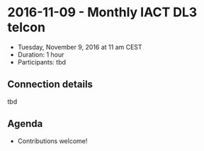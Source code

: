 # 2016-11-09 - Monthly IACT DL3 telcon

* Tuesday, November 9, 2016 at 11 am CEST
* Duration: 1 hour
* Participants: tbd

## Connection details

tbd

## Agenda

* Contributions welcome!
